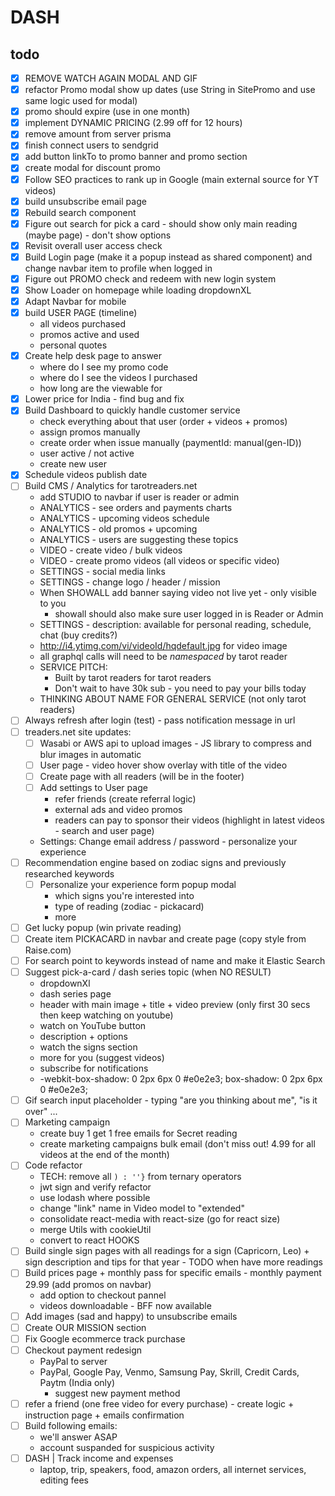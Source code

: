 # DASH

## todo

- [x] REMOVE WATCH AGAIN MODAL AND GIF
- [x] refactor Promo modal show up dates (use String in SitePromo and use same logic used for modal)
- [x] promo should expire (use in one month)
- [x] implement DYNAMIC PRICING (2.99 off for 12 hours)
- [x] remove amount from server prisma
- [x] finish connect users to sendgrid
- [x] add button linkTo to promo banner and promo section
- [x] create modal for discount promo
- [x] Follow SEO practices to rank up in Google (main external source for YT videos)
- [x] build unsubscribe email page
- [x] Rebuild search component
- [x] Figure out search for pick a card - should show only main reading (maybe page) - don't show options
- [x] Revisit overall user access check
- [x] Build Login page (make it a popup instead as shared component) and change navbar item to profile when logged in 
- [x] Figure out PROMO check and redeem with new login system
- [x] Show Loader on homepage while loading dropdownXL
- [x] Adapt Navbar for mobile
- [x] build USER PAGE (timeline)
  - all videos purchased
  - promos active and used
  - personal quotes 
- [x] Create help desk page to answer
  - where do I see my promo code
  - where do I see the videos I purchased
  - how long are the viewable for
- [x] Lower price for India - find bug and fix
- [x] Build Dashboard to quickly handle customer service
  - check everything about that user (order + videos + promos)
  - assign promos manually
  - create order when issue manually (paymentId: manual(gen-ID))
  - user active / not active
  - create new user
- [x] Schedule videos publish date
- [ ] Build CMS / Analytics for tarotreaders.net
  - add STUDIO to navbar if user is reader or admin
  - ANALYTICS - see orders and payments charts
  - ANALYTICS - upcoming videos schedule
  - ANALYTICS - old promos + upcoming
  - ANALYTICS - users are suggesting these topics
  - VIDEO - create video / bulk videos
  - VIDEO - create promo videos (all videos or specific video)
  - SETTINGS - social media links
  - SETTINGS - change logo / header / mission
  - When SHOWALL add banner saying video not live yet - only visible to you
    - showall should also make sure user logged in is Reader or Admin
  - SETTINGS - description: available for personal reading, schedule, chat (buy credits?)
  - http://i4.ytimg.com/vi/videoId/hqdefault.jpg for video image
  - all graphql calls will need to be *namespaced* by tarot reader
  - SERVICE PITCH: 
    - Built by tarot readers for tarot readers
    - Don't wait to have 30k sub - you need to pay your bills today
  - THINKING ABOUT NAME FOR GENERAL SERVICE (not only tarot readers)
- [ ] Always refresh after login (test) - pass notification message in url
- [ ] treaders.net site updates:
  - [ ] Wasabi or AWS api to upload images - JS library to compress and blur images in automatic
  - [ ] User page - video hover show overlay with title of the video
  - [ ] Create page with all readers (will be in the footer)
  - [ ] Add settings to User page
    - refer friends (create referral logic)
    - external ads and video promos
     - readers can pay to sponsor their videos (highlight in latest videos - search and user page)
  - Settings: Change email address / password - personalize your experience
- [ ] Recommendation engine based on zodiac signs and previously researched keywords
  - [ ] Personalize your experience form popup modal
    - which signs you're interested into
    - type of reading (zodiac - pickacard)
    - more
- [ ] Get lucky popup (win private reading)
- [ ] Create item PICKACARD in navbar and create page (copy style from Raise.com)
- [ ] For search point to keywords instead of name and make it Elastic Search
- [ ] Suggest pick-a-card / dash series topic (when NO RESULT)
  - dropdownXl
  - dash series page
  - header with main image + title + video preview (only first 30 secs then keep watching on youtube)
  - watch on YouTube button
  - description + options
  - watch the signs section
  - more for you (suggest videos)
  - subscribe for notifications
  - -webkit-box-shadow: 0 2px 6px 0 #e0e2e3; box-shadow: 0 2px 6px 0 #e0e2e3;
- [ ] Gif search input placeholder - typing "are you thinking about me", "is it over" ...
- [ ] Marketing campaign
	- create buy 1 get 1 free emails for Secret reading
	- create marketing campaigns bulk email (don't miss out! 4.99 for all videos at the end of the month)
- [ ] Code refactor
  - TECH: remove all `) : ''}` from ternary operators
  - jwt sign and verify refactor
  - use lodash where possible
  - change "link" name in Video model to "extended"
  - consolidate react-media with react-size (go for react size)
  - merge Utils with cookieUtil
  - convert to react HOOKS
- [ ] Build single sign pages with all readings for a sign (Capricorn, Leo) + sign description and tips for that year - TODO when have more readings
- [ ] Build prices page + monthly pass for specific emails - monthly payment 29.99 (add promos on navbar)  
  - add option to checkout pannel
  - videos downloadable - BFF now available
- [ ] Add images (sad and happy) to unsubscribe emails
- [ ] Create OUR MISSION section
- [ ] Fix Google ecommerce track purchase
- [ ] Checkout payment redesign 
  - PayPal to server
  - PayPal, Google Pay, Venmo, Samsung Pay, Skrill, Credit Cards, Paytm (India only)
    - suggest new payment method 
- [ ] refer a friend (one free video for every purchase) - create logic + instruction page + emails confirmation
- [ ] Build following emails: 
	- we'll answer ASAP
	- account suspanded for suspicious activity
- [ ] DASH | Track income and expenses 
  - laptop, trip, speakers, food, amazon orders, all internet services, editing fees